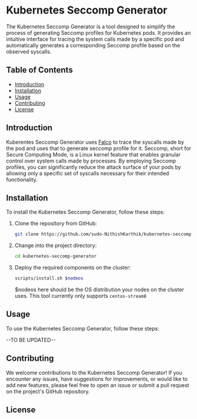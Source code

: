 # Kubernetes Seccomp Generator

The Kubernetes Seccomp Generator is a tool designed to simplify the process of generating Seccomp profiles for Kubernetes pods. It provides an intuitive interface for tracing the system calls made by a specific pod and automatically generates a corresponding Seccomp profile based on the observed syscalls.

## Table of Contents

- [Introduction](#introduction)
- [Installation](#installation)
- [Usage](#usage)
- [Contributing](#contributing)
- [License](#license)

## Introduction

Kuberentes Seccomp Generator uses [Falco](https://falco.org) to trace the syscalls made by the pod and uses that to generate seccomp profile for it. 
Seccomp, short for Secure Computing Mode, is a Linux kernel feature that enables granular control over system calls made by processes. By employing Seccomp profiles, you can significantly reduce the attack surface of your pods by allowing only a specific set of syscalls necessary for their intended functionality.

## Installation

To install the Kubernetes Seccomp Generator, follow these steps:

1. Clone the repository from GitHub:

   ```bash
   git clone https://github.com/sudo-NithishKarthik/kubernetes-seccomp-generator.git
   ```

2. Change into the project directory:
   ```bash
   cd kubernetes-seccomp-generator
   ```
3. Deploy the required components on the cluster:
   ```bash
   scripts/install.sh $nodeos
   ```

   $nodeos here should be the OS distribution your nodes on the cluster uses. This tool currently only supports `centos-stream8`

## Usage

To use the Kubernetes Seccomp Generator, follow these steps:

--TO BE UPDATED--

## Contributing

We welcome contributions to the Kubernetes Seccomp Generator! If you encounter any issues, have suggestions for improvements, or would like to add new features, please feel free to open an issue or submit a pull request on the project's GitHub repository.

## License

